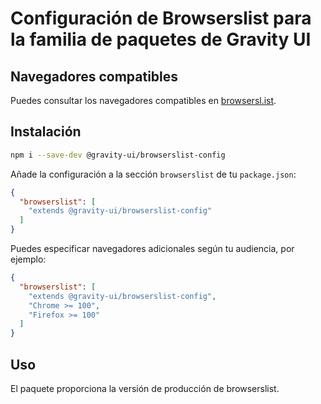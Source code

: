 # Configuración de Browserslist para la familia de paquetes de Gravity UI

## Navegadores compatibles

Puedes consultar los navegadores compatibles en [browsersl.ist](https://browsersl.ist/#q=last%202%20major%20versions%20and%20last%202%20years%20and%20fully%20supports%20es6%20and%20%3E%200.05%25%0Anot%20dead%0Anot%20op_mini%20all%0Anot%20and_qq%20%3E%200%0Anot%20and_uc%20%3E%200%0AFirefox%20ESR%0AChrome%20%3E%200%20and%20last%202%20years%20and%20%3E%200.05%25%0ASafari%20%3E%200%20and%20last%202%20years%20and%20%3E%200.05%25%0AFirefox%20%3E%200%20and%20last%202%20years%20and%20%3E%200.01%25).

## Instalación

```bash
npm i --save-dev @gravity-ui/browserslist-config
```

Añade la configuración a la sección `browserslist` de tu `package.json`:

```json
{
  "browserslist": [
    "extends @gravity-ui/browserslist-config"
  ]
}
```

Puedes especificar navegadores adicionales según tu audiencia, por ejemplo:
```json
{
  "browserslist": [
    "extends @gravity-ui/browserslist-config",
    "Chrome >= 100",
    "Firefox >= 100"
  ]
}
```

## Uso

El paquete proporciona la versión de producción de browserslist.